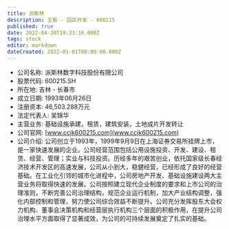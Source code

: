 ```yaml
---
title: 派斯林
description: 主板 - 园区开发 - 600215
published: true
date: 2022-04-30T19:33:16.000Z
tags: stock
editor: markdown
dateCreated: 2022-01-01T00:00:00.000Z
---
```


- 公司名称: 派斯林数字科技股份有限公司
- 股票代码: 600215.SH
- 所在地: 吉林 - 长春市
- 成立日期: 1993年06月26日
- 注册资本: 46,503.288万元
- 法定代表人: 吴锦华
- 主营业务: 基础设施承建，租赁，建筑安装，土地成片开发转让
- 公司官网: [www.ccjk600215.com](www.ccjk600215.com)
- 公司介绍: 公司创立于1993年，1999年9月9日在上海证券交易所挂牌上市，是一家快速发展的企业。公司经营范围包括公用设施投资、开发、建设、租赁、经营、管理；实业与科技投资。历经多年的艰苦创业，依托国家级长春经济技术开发区的高速发展，公司从小到大，稳健经营，已经形成了良好的经营基础。在工业化引领的城市化进程中，公司房地产开发、基础设施建设两大主营业务将取得快速的发展。公司按照建立现代企业制度的要求和上市公司的治理准则，不断完善公司治理结构，规范企业运行机制，加大产业结构调整，强化内部控制和管理，努力使公司综合效益不断提升。公司充分发挥股东大会权力机构、董事会决策机构和经营层执行机构三个层面的积极作用，在提升公司治理水平方面取得了显著成效，为公司的可持续发展奠定了扎实的基础。


